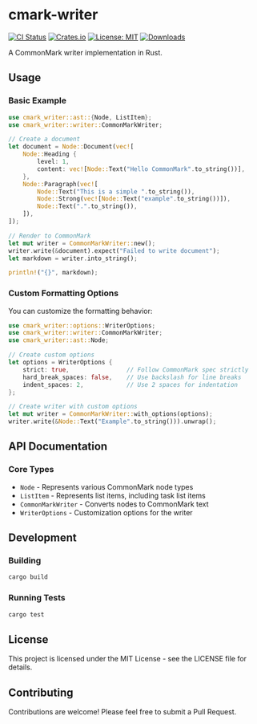 # cmark-writer

[![CI Status](https://github.com/hongjr03/cmark-writer/workflows/CI/badge.svg)](https://github.com/hongjr03/cmark-writer/actions)
[![Crates.io](https://img.shields.io/crates/v/cmark-writer.svg)](https://crates.io/crates/cmark-writer)
[![License: MIT](https://img.shields.io/badge/License-MIT-green.svg)](LICENSE)
[![Downloads](https://img.shields.io/crates/d/cmark-writer.svg)](https://crates.io/crates/cmark-writer)

A CommonMark writer implementation in Rust.

## Usage

### Basic Example

```rust
use cmark_writer::ast::{Node, ListItem};
use cmark_writer::writer::CommonMarkWriter;

// Create a document
let document = Node::Document(vec![
    Node::Heading {
        level: 1,
        content: vec![Node::Text("Hello CommonMark".to_string())],
    },
    Node::Paragraph(vec![
        Node::Text("This is a simple ".to_string()),
        Node::Strong(vec![Node::Text("example".to_string())]),
        Node::Text(".".to_string()),
    ]),
]);

// Render to CommonMark
let mut writer = CommonMarkWriter::new();
writer.write(&document).expect("Failed to write document");
let markdown = writer.into_string();

println!("{}", markdown);
```

### Custom Formatting Options

You can customize the formatting behavior:

```rust
use cmark_writer::options::WriterOptions;
use cmark_writer::writer::CommonMarkWriter;
use cmark_writer::ast::Node;

// Create custom options
let options = WriterOptions {
    strict: true,                // Follow CommonMark spec strictly
    hard_break_spaces: false,    // Use backslash for line breaks
    indent_spaces: 2,            // Use 2 spaces for indentation
};

// Create writer with custom options
let mut writer = CommonMarkWriter::with_options(options);
writer.write(&Node::Text("Example".to_string())).unwrap();
```

## API Documentation

### Core Types

- `Node` - Represents various CommonMark node types
- `ListItem` - Represents list items, including task list items
- `CommonMarkWriter` - Converts nodes to CommonMark text
- `WriterOptions` - Customization options for the writer

## Development

### Building

```bash
cargo build
```

### Running Tests

```bash
cargo test
```

## License

This project is licensed under the MIT License - see the LICENSE file for details.

## Contributing

Contributions are welcome! Please feel free to submit a Pull Request.
